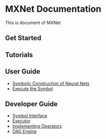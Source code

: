 MXNet Documentation
===================
This is document of MXNet

Get Started
-----------

Tutorials
---------

User Guide
----------
* [Symbolic Construction of Neural Nets](user-guide/symbol.md)
* [Execute the Symbol](user-guide/executor.md)

Developer Guide
---------------
* [Symbol Interface](developer-guide/symbol.md)
* [Executor](developer-guide/executor.md)
* [Implementing Operators](user-guide/operator.md)
* [DAG Engine](developer-guide/engine.md)
